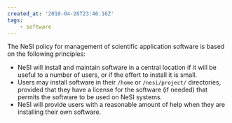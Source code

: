 ```yaml
---
created_at: '2018-04-26T23:46:16Z'
tags:
    - software
---
```


The NeSI policy for management of scientific application software is
based on the following principles:

- NeSI will install and maintain software in a central location if it
    will be useful to a number of users, or if the effort to install it
    is small.
- Users may install software in their `/home` or `/nesi/project/`
 directories, provided that they have a license for the software (if
    needed) that permits the software to be used on NeSI systems.
- NeSI will provide users with a reasonable amount of help when they
    are installing their own software.
